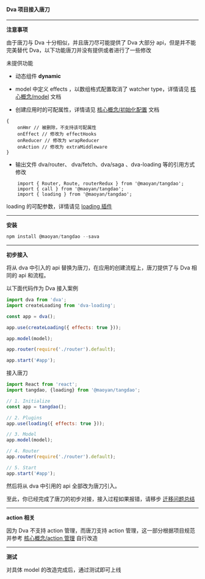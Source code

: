 #### Dva 项目接入唐刀

---

**注意事项**

由于唐刀与 Dva 十分相似，并且唐刀尽可能提供了 Dva 大部分 api，但是并不能完美替代 Dva，以下功能唐刀并没有提供或者进行了一些修改

未提供功能

- 动态组件 **dynamic**
- model 中定义 effects ，以数组格式配置取消了 watcher type，详情请见 [核心概念/model](https://github.com/MaoYanTech/tangdao/wiki/model) 文档

- 创建应用时的可配属性，详情请见 [核心概念/初始化配置](https://github.com/MaoYanTech/tangdao/wiki/initialization-options) 文档

```
{
    onHmr // 被删除，不支持该可配属性
    onEffect // 修改为 effectHooks
    onReducer // 修改为 wrapReducer
    onAction // 修改为 extraMiddleware	
}
```

- 输出文件 dva/router、 dva/fetch、dva/saga 、dva-loading 等的引用方式修改

```
    import { Router, Route, routerRedux } from '@maoyan/tangdao';
    import { call } from '@maoyan/tangdao';
    import { loading } from '@maoyan/tangdao';
```

loading 的可配参数，详情请见 [loading 插件](https://github.com/MaoYanTech/tangdao/wiki/loading)

---

**安装**

```javascript
npm install @maoyan/tangdao --sava
```

---

**初步接入**

将从 dva 中引入的 api 替换为唐刀，在应用的创建流程上，唐刀提供了与 Dva 相同的 api 和流程。

以下面代码作为 Dva 接入案例

```javascript
import dva from 'dva';
import createLoading from 'dva-loading';

const app = dva();

app.use(createLoading({ effects: true }));

app.model(model);

app.router(require('./router').default);

app.start('#app');
```

接入唐刀

```javascript
import React from 'react';
import tangdao, {loading} from '@maoyan/tangdao';

// 1. Initialize
const app = tangdao();

// 2. Plugins
app.use(loading({ effects: true }));

// 3. Model
app.model(model);

// 4. Router
app.router(require('./router').default);

// 5. Start
app.start('#app');
```

 然后将从 dva 中引用的 api 全部改为唐刀引入。

至此，你已经完成了唐刀的初步对接，接入过程如果报错，请移步 [迁移问题总结](https://github.com/MaoYanTech/tangdao/wiki/problem-summary)

---

**action 相关**

因为 Dva 不支持 action 管理，而唐刀支持 action 管理，这一部分根据项目规范并参考 [核心概念/action 管理](https://github.com/MaoYanTech/tangdao/wiki/manage-action) 自行改造

---

**测试**

对具体 model 的改造完成后，通过测试即可上线

